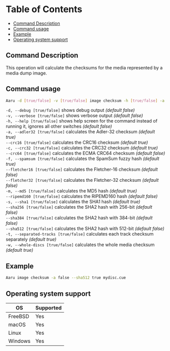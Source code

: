 # Table of Contents

- [Command Description](#command-description)
- [Command usage](#command-usage)
- [Example](#example)
- [Operating system support](#operating-system-support)

## Command Description

This operation will calculate the checksums for the media represented by a media dump image.

## Command usage

```bash
Aaru -d [true/false] -v [true/false] image checksum -h [true/false] -a [true/false] --crc16 [true/false] -c [true/false] --crc64 [true/false] -f [true/false] --fletcher16 [true/false] --fletcher32 [true/false] -m [true/false] --ripemd160 [true/false] -s [true/false] --sha256 [true/false] --sha384 [true/false] --sha512 [true/false] -t [true/false] -w [true/false] <image-path>
```

`-d, --debug [true/false]` shows debug output *(default false)*                            
`-v, --verbose [true/false]` shows verbose output *(default false)*                           
`-h, --help [true/false]` shows help screen for the command instead of running it, ignores all other switches *(default
false)*                                      
`-a, --adler32 [true/false]` calculates the Adler-32 checksum *(default true)*       
`--crc16 [true/false]` calculates the CRC16 checksum *(default true)*      
`-c, --crc32 [true/false]` calculates the CRC32 checksum *(default true)*        
`--crc64 [true/false]` calculates the ECMA CRC64 checksum *(default false)*              
`-f, --spamsum [true/false]` calculates the SpamSum fuzzy hash *(default true)*            
`--fletcher16 [true/false]` calculates the Fletcher-16 checksum *(default false)*              
`--fletcher32 [true/false]` calculates the Fletcher-32 checksum *(default false)*            
`-m, --md5 [true/false]` calculates the MD5 hash *(default true)*         
`--ripemd160 [true/false]` calculates the RIPEMD160 hash *(default false)*         
`-s, --sha1 [true/false]` calculates the SHA1 hash *(default true)*     
`--sha256 [true/false]` calculates the SHA2 hash with 256-bit *(default false)*       
`--sha384 [†rue/false]` calculates the SHA2 hash with 384-bit *(default false)*         
`--sha512 [true/false]` calculates the SHA2 hash with 512-bit *(default false)*         
`-t, --separated-tracks [true/false]` calculates each track checksum separately *(default true)*          
`-w, --whole-discs [true/false]` calculates the whole media checksum *(default true)*

## Example

```bash
Aaru image checksum -a false --sha512 true mydisc.cue
```

## Operating system support

| OS | Supported |
|----|-----------|
| FreeBSD | Yes  |
| macOS   | Yes  |
| Linux   | Yes  |
| Windows | Yes  |
